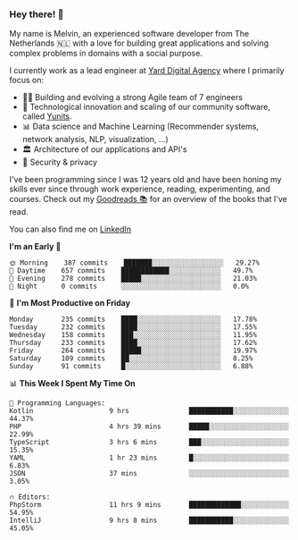### Hey there! 👋

My name is Melvin, an experienced software developer from The Netherlands 🇳🇱 with a love for building great applications and solving complex problems in domains with a social purpose. 

I currently work as a lead engineer at [Yard Digital Agency](https://github.com/yardinternet) where I primarily focus on:

* 👏🏼 Building and evolving a strong Agile team of 7 engineers
* 🚀 Technological innovation and scaling of our community software, called [Yunits](https://www.yunits.com/).
* 📊 Data science and Machine Learning (Recommender systems, network analysis, NLP, visualization, ...)
* 🏛 Architecture of our applications and API's
* 🔐 Security & privacy

I've been programming since I was 12 years old and have been honing my skills ever since through work experience, reading, experimenting, and courses.
Check out my [Goodreads 📚](https://goodreads.com/melvinkoopmans) for an overview of the books that I've read. 

You can also find me on [LinkedIn](https://www.linkedin.com/in/melvinkoopmans)

<!--START_SECTION:waka-->
**I'm an Early 🐤** 

```text
🌞 Morning    387 commits    ███████░░░░░░░░░░░░░░░░░░   29.27% 
🌆 Daytime    657 commits    ████████████░░░░░░░░░░░░░   49.7% 
🌃 Evening    278 commits    █████░░░░░░░░░░░░░░░░░░░░   21.03% 
🌙 Night      0 commits      ░░░░░░░░░░░░░░░░░░░░░░░░░   0.0%

```
📅 **I'm Most Productive on Friday** 

```text
Monday       235 commits    ████░░░░░░░░░░░░░░░░░░░░░   17.78% 
Tuesday      232 commits    ████░░░░░░░░░░░░░░░░░░░░░   17.55% 
Wednesday    158 commits    ███░░░░░░░░░░░░░░░░░░░░░░   11.95% 
Thursday     233 commits    ████░░░░░░░░░░░░░░░░░░░░░   17.62% 
Friday       264 commits    █████░░░░░░░░░░░░░░░░░░░░   19.97% 
Saturday     109 commits    ██░░░░░░░░░░░░░░░░░░░░░░░   8.25% 
Sunday       91 commits     █░░░░░░░░░░░░░░░░░░░░░░░░   6.88%

```


📊 **This Week I Spent My Time On** 

```text
💬 Programming Languages: 
Kotlin                   9 hrs               ███████████░░░░░░░░░░░░░░   44.37% 
PHP                      4 hrs 39 mins       █████░░░░░░░░░░░░░░░░░░░░   22.99% 
TypeScript               3 hrs 6 mins        ███░░░░░░░░░░░░░░░░░░░░░░   15.35% 
YAML                     1 hr 23 mins        █░░░░░░░░░░░░░░░░░░░░░░░░   6.83% 
JSON                     37 mins             ░░░░░░░░░░░░░░░░░░░░░░░░░   3.05%

🔥 Editors: 
PhpStorm                 11 hrs 9 mins       █████████████░░░░░░░░░░░░   54.95% 
IntelliJ                 9 hrs 8 mins        ███████████░░░░░░░░░░░░░░   45.05%

```


<!--END_SECTION:waka-->
